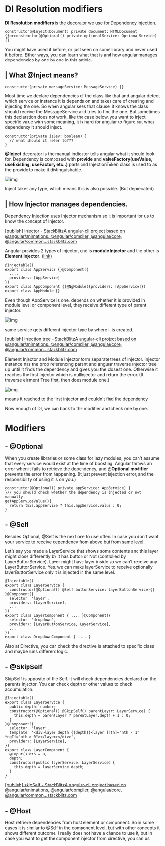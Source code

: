 # DI Resolution modifiers

**DI Resolution modifiers** is the decorator we use for Dependency Injection.

```
constructor(@Inject(Document) private document: HTMLDocument) {}orconstructor(@Optional() private optionalService: OptionalService) {}
```

You might have used it before, or just seen on some library and never used it before. Either ways, you can learn what that is and how angular manages dependencies by one by one in this article.

## | What @Inject means?

```
constructor(private messageService: MessageService) {}
```

Most time we declare dependencies of the class like that and angular detect which service or instance it is depends on and takes care of creating and injecting the one. So when angular sees that clause, it knows the class should receive the MessageService and tries to find the one.
But sometimes this declaration does not work, like the case below, you want to inject specific value with some meaning, it is hard for angular to figure out what dependency it should inject.

```
constructor(private isDev: boolean) { 
  // what should it refer to???
}
```

**@Inject** decorator is the manual indicator tells angular what it should look for. Dependency is composed with **provide** and **valueFactory(useValue, useExisting, useFactory etc..)** parts and InjectionToken class is used to as the provide to make it distinguishable.

![img](https://miro.medium.com/v2/resize:fit:601/1*nwN8cN7-2QABg27dalwBjQ.png)

Inject takes any type, which means this is also possible. (But deprecated)

## | How Injector manages dependencies.

Dependency Injection uses Injector mechanism so it is important for us to know the concept of Injector.

[[publish\] injector - StackBlitzA angular-cli project based on @angular/animations, @angular/compiler, @angular/core, @angular/common…stackblitz.com](https://stackblitz.com/edit/angular-ivy-g1gswo?embed=1&file=src/app/app.component.ts)

Angular provides 2 types of injector, one is **module Injector** and the other is **Element Injector**. ([link](https://angular.io/guide/hierarchical-dependency-injection#two-injector-hierarchies))

```
@Injectable()
export class AppService {}@Component({
  ..., 
  providers: [AppService]
})
export class AppComponent {}@NgModule({providers: [AppService]})
export class AppModule {}
```

Even though AppService is one, depends on whether it is provided in module level or component level, they receive different type of parent injector.

![img](https://miro.medium.com/v2/resize:fit:700/1*l4eiuLqp3PFX0QvD3OWpVw.png)

same service gets different injector type by where it is created.

[[publish\] injection tree - StackBlitzA angular-cli project based on @angular/animations, @angular/compiler, @angular/core, @angular/common…stackblitz.com](https://stackblitz.com/edit/angular-ivy-x8umxh?file=src/app/app.component.ts)

Element Injector and Module Injector form separate trees of injector. Injector instance has the prop referencing parent and angular traverse Injector tree up until it finds the dependency and gives you the closest one. Otherwise it reaches the first Injector which is nullInjector and return the error.
(It traverse element Tree first, then does module one.).

![img](https://miro.medium.com/v2/resize:fit:700/1*QtCxAvSRvtDai-33bUNF9Q.png)

means it reached to the first injector and couldn’t find the dependency

Now enough of DI, we can back to the modifier and check one by one.

# Modifiers

## - @Optional

When you create libraries or some class for lazy modules, you can’t assume that every service would exist at the time of boosting. Angular throws an error when it fails to retrieve the dependency, and @**Optional modifier** prevents the error from happening. (It just prevent injection error, and the responsibility of using it is on you.)

```
constructor(@Optional() private appService: AppService) {
}// you should check whether the dependency is injected or not manually.
getAppServiceValue(){ 
  return this.appService ? this.appService.value : 0;
}
```

## - @Self

Besides Optional, @Self is the next one to use often. In case you don’t want your service to receive dependency from above but from same level.

Let’s say you made a LayerService that shows some contents and this layer might close differently by it has button or Not (controlled by LayerButtonService).
Layer might have layer inside so we can’t receive any LayerButtonService.
Yes, we can make layerService to receive optionally layerButtonService only it is injected in the same level.

```
@Injectable()
export class LayerService { 
  constructor(@Optional() @Self buttonService: LayerButtonService){}
}@Component({
  selector: 'layer', 
  providers: [LayerService], 
  ...
})
export class LayerComponent { .... }@Component({
  selector: 'dropdown', 
  providers: [LayerButtonService, LayerService], 
  ...
})
export class DropdownComponent { .... }
```

Also at Directive, you can check the directive is attached to specific class and maybe runs different logic.

## - @SkipSelf

SkipSelf is opposite of the Self. it will check dependencies declared on the parents injector.
You can check depth or other values to check accumulation.

```
@Injectable()
export class LayerService {
  public depth: number;
  constructor(@Optional() @SkipSelf() parentLayer: LayerService) {
    this.depth = parentLayer ? parentLayer.depth + 1 : 0;
  }
}@Component({
  selector: 'layer',
  template: '<div>layer depth {{depth}}<layer [nth]="nth - 1" *ngIf="nth > 0"></layer></div>',
  providers: [LayerService],
})
export class LayerComponent {
  @Input() nth = 0;
  depth;
  constructor(public layerService: LayerService) {
    this.depth = layerService.depth;
  }
}
```

[[publish\] skipSelf - StackBlitzA angular-cli project based on @angular/animations, @angular/compiler, @angular/core, @angular/common…stackblitz.com](https://stackblitz.com/edit/angular-ivy-vnsmab?file=src/app/app.component.ts)

## - @Host

Host retrieve dependencies from host element or component. So in some cases it is similar to @Self in the component level, but with other concepts it shows different outcome. I really does not have a chance to use it, but in case you want to get the component injector from directive, you can us